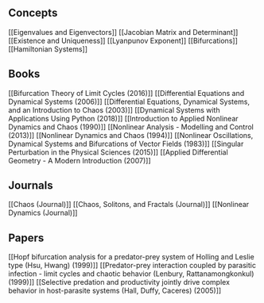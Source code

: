 ## Concepts
[[Eigenvalues and Eigenvectors]]
[[Jacobian Matrix and Determinant]]
[[Existence and Uniqueness]]
[[Lyanpunov Exponent]]
[[Bifurcations]]
[[Hamiltonian Systems]]
## Books
[[Bifurcation Theory of Limit Cycles (2016)]]
[[Differential Equations and Dynamical Systems (2006)]]
[[Differential Equations, Dynamical Systems, and an Introduction to Chaos (2003)]]
[[Dynamical Systems with Applications Using Python (2018)]]
[[Introduction to Applied Nonlinear Dynamics and Chaos (1990)]]
[[Nonlinear Analysis - Modelling and Control (2013)]]
[[Nonlinear Dynamics and Chaos (1994)]]
[[Nonlinear Oscillations, Dynamical Systems and Bifurcations of Vector Fields (1983)]]
[[Singular Perturbation in the Physical Sciences (2015)]]
[[Applied Differential Geometry - A Modern Introduction (2007)]]
## Journals
[[Chaos (Journal)]]
[[Chaos, Solitons, and Fractals (Journal)]]
[[Nonlinear Dynamics (Journal)]]
## Papers
[[Hopf bifurcation analysis for a predator-prey system of Holling and Leslie type (Hsu, Hwang) (1999)]]
[[Predator-prey interaction coupled by parasitic infection - limit cycles and chaotic behavior (Lenbury, Rattanamongkonkul) (1999)]]
[[Selective predation and productivity jointly drive complex behavior in host-parasite systems (Hall, Duffy, Caceres) (2005)]]
